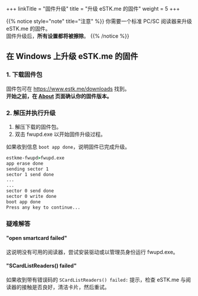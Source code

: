 +++
linkTitle = "固件升级"
title = "升级 eSTK.me 的固件"
weight = 5
+++

{{% notice style="note" title="注意" %}}
你需要一个标准 PC/SC 阅读器来升级 eSTK.me 的固件。  
固件升级后，**所有设置都将被擦除**。
{{% /notice %}}

## 在 Windows 上升级 eSTK.me 的固件

### 1. 下载固件包

固件包可在 <https://www.estk.me/downloads> 找到。  
**开始之前，在 [About](/stk/about) 页面确认你的固件版本。**  

### 2. 解压并执行升级

1. 解压下载的固件包。
2. 双击 fwupd.exe 以开始固件升级过程。

如果收到信息 `boot app done`，说明固件已完成升级。

```cmd
estkme-fwupd>fwupd.exe
app erase done
sending sector 1
sector 1 send done
...
...
sector 0 send done
sector 0 write done
boot app done
Press any key to continue...
```

### 疑难解答

#### "open smartcard failed"

这说明没有可用的阅读器，尝试安装驱动或以管理员身份运行 fwupd.exe。

#### "SCardListReaders() failed"

如果收到带有错误码的 `SCardListReaders() failed:` 提示，检查 eSTK.me 与阅读器的接触是否良好，清洁卡片，然后重试。
